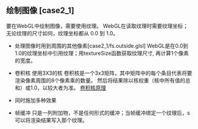 ## 绘制图像 [case2_1]
要在WebGL中绘制图像，需要使用纹理。
WebGL在读取纹理时需要纹理坐标；无论纹理的尺寸如何，纹理坐标都从 0.0 到 1.0。

* 处理图像时用到周围的其他像素[case2_1/fs.outside.glsl]
WebGL是在0.0到1.0的纹理坐标中引用纹理；用textureSize函数获取纹理尺寸, 再计算1个像素的宽度。

* 卷积核 使用3X3的核
卷积核是一个3x3矩阵，其中矩阵中的每个条目代表将要渲染像素周围的8个像素乘的数量。 然后将结果除以核权重（核中所有值的总和）或1.0，以较大者为准。
[卷积核原理](https://docs.gimp.org/2.6/en/plug-in-convmatrix.html)

* 同时施加多种效果
- 帧缓冲
只是一列附加物，不是任何形式的缓冲；当帧缓冲绑定一个纹理后，s可以将渲染结果写入那个纹理。
